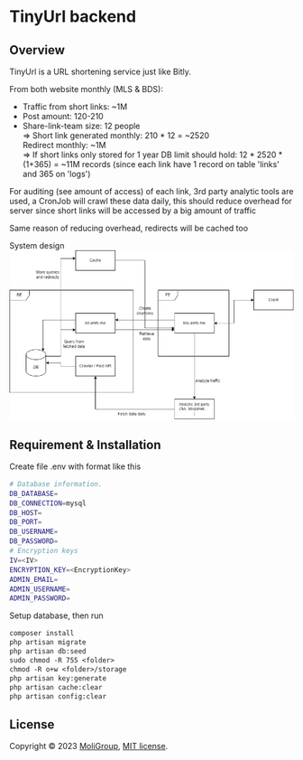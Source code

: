 # **TinyUrl backend**


## Overview

TinyUrl is a URL shortening service just like Bitly.

From both website monthly (MLS & BDS):
- Traffic from short links: ~1M
- Post amount: 120-210
- Share-link-team size: 12 people <br />
  => Short link generated monthly: 210 * 12 = ~2520 <br />
  Redirect monthly: ~1M <br />
  => If short links only stored for 1 year DB limit should hold: 12 * 2520 * (1+365) = ~11M records
  (since each link have 1 record on table 'links' and 365 on 'logs')

For auditing (see amount of access) of each link, 3rd party analytic tools are used, 
a CronJob will crawl these data daily, this should reduce overhead for server 
since short links will be accessed by a big amount of traffic

Same reason of reducing overhead, redirects will be cached too


System design
![System design diagram](./infrastructure.png?raw=true "System design")

## Requirement & Installation

Create file .env with format like this

```sh
# Database information.
DB_DATABASE=
DB_CONNECTION=mysql
DB_HOST=
DB_PORT=
DB_USERNAME=
DB_PASSWORD=
# Encryption keys
IV=<IV>
ENCRYPTION_KEY=<EncryptionKey>
ADMIN_EMAIL=
ADMIN_USERNAME=
ADMIN_PASSWORD=
```


Setup database, then run
```console
composer install
php artisan migrate
php artisan db:seed
sudo chmod -R 755 <folder>
chmod -R o+w <folder>/storage
php artisan key:generate
php artisan cache:clear 
php artisan config:clear
```


## License

Copyright © 2023 [MoliGroup](https://moligroup.co/), [MIT license](./LICENSE).
